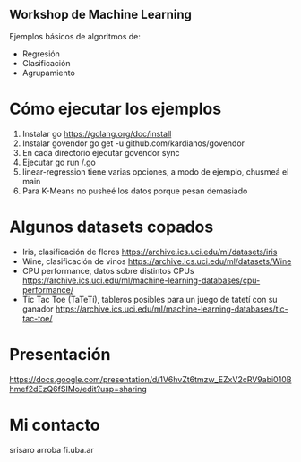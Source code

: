 ## Workshop de Machine Learning

Ejemplos básicos de algoritmos de:
* Regresión
* Clasificación
* Agrupamiento

# Cómo ejecutar los ejemplos

1. Instalar go https://golang.org/doc/install
2. Instalar govendor go get -u github.com/kardianos/govendor
3. En cada directorio ejecutar govendor sync
4. Ejecutar go run <algoritmo>/<algoritmo>.go
5. linear-regression tiene varias opciones, a modo de ejemplo, chusmeá el main
6. Para K-Means no pusheé los datos porque pesan demasiado

# Algunos datasets copados

* Iris, clasificación de flores https://archive.ics.uci.edu/ml/datasets/iris
* Wine, clasificación de vinos https://archive.ics.uci.edu/ml/datasets/Wine
* CPU performance, datos sobre distintos CPUs https://archive.ics.uci.edu/ml/machine-learning-databases/cpu-performance/
* Tic Tac Toe (TaTeTí), tableros posibles para un juego de tatetí con su ganador https://archive.ics.uci.edu/ml/machine-learning-databases/tic-tac-toe/

# Presentación

https://docs.google.com/presentation/d/1V6hvZt6tmzw_EZxV2cRV9abi010Bhmef2dEzQ6fSIMo/edit?usp=sharing

# Mi contacto
srisaro arroba fi.uba.ar
